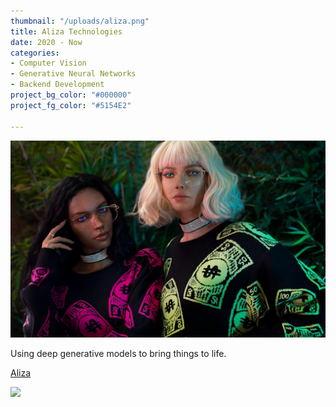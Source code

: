 ```yaml
---
thumbnail: "/uploads/aliza.png"
title: Aliza Technologies
date: 2020 - Now
categories:
- Computer Vision
- Generative Neural Networks
- Backend Development
project_bg_color: "#000000"
project_fg_color: "#5154E2"

---
```

![](/uploads/alizabinxy.webp)

Using deep generative models to bring things to life.

[Aliza](https://www.aliza.ai/ "https://www.aliza.ai/")

![](/uploads/me.gif)